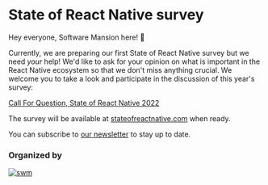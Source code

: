 # State of React Native survey

Hey everyone, Software Mansion here! 👋


Currently, we are preparing our first State of React Native survey but we need _your_ help! We'd like to ask for your opinion on what is important in the React Native ecosystem so that we don't miss anything crucial. We welcome you to take a look and participate in the discussion of this year's survey:

[Call For Question, State of React Native 2022](https://github.com/software-mansion/state-of-react-native/discussions/1)

The survey will be available at [stateofreactnative.com](https://stateofreactnative.com/) when ready. 

You can subscribe to [our newsletter](https://stateofreactnative.com/) to stay up to date.


### Organized by

[![swm](https://logo.swmansion.com/logo?color=white&variant=desktop&width=200&tag=react-native-reanimated-github 'Software Mansion')](https://swmansion.com)

